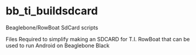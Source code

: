 # bb_ti_buildsdcard
Beaglebone/RowBoat SdCard scripts

Files Required to simplify making an SDCARD for T.I. RowBoat that can be used to run Android on Beaglebone Black
